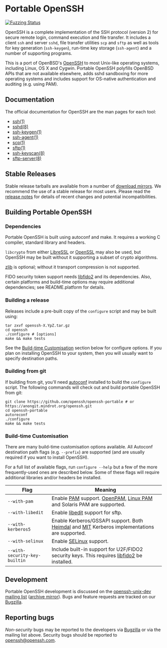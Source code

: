 # Portable OpenSSH

[![Fuzzing Status](https://oss-fuzz-build-logs.storage.googleapis.com/badges/openssh.svg)](https://bugs.chromium.org/p/oss-fuzz/issues/list?sort=-opened&can=1&q=proj:openssh)

OpenSSH is a complete implementation of the SSH protocol (version 2) for secure remote login, command execution and file transfer. It includes a client `ssh` and server `sshd`, file transfer utilities `scp` and `sftp` as well as tools for key generation (`ssh-keygen`), run-time key storage (`ssh-agent`) and a number of supporting programs.

This is a port of OpenBSD's [OpenSSH](https://openssh.com) to most Unix-like operating systems, including Linux, OS X and Cygwin. Portable OpenSSH polyfills OpenBSD APIs that are not available elsewhere, adds sshd sandboxing for more operating systems and includes support for OS-native authentication and auditing (e.g. using PAM).

## Documentation

The official documentation for OpenSSH are the man pages for each tool:

- [ssh(1)](https://man.openbsd.org/ssh.1)
- [sshd(8)](https://man.openbsd.org/sshd.8)
- [ssh-keygen(1)](https://man.openbsd.org/ssh-keygen.1)
- [ssh-agent(1)](https://man.openbsd.org/ssh-agent.1)
- [scp(1)](https://man.openbsd.org/scp.1)
- [sftp(1)](https://man.openbsd.org/sftp.1)
- [ssh-keyscan(8)](https://man.openbsd.org/ssh-keyscan.8)
- [sftp-server(8)](https://man.openbsd.org/sftp-server.8)

## Stable Releases

Stable release tarballs are available from a number of [download mirrors](https://www.openssh.com/portable.html#downloads). We recommend the use of a stable release for most users. Please read the [release notes](https://www.openssh.com/releasenotes.html) for details of recent changes and potential incompatibilities.

## Building Portable OpenSSH

### Dependencies

Portable OpenSSH is built using autoconf and make. It requires a working C compiler, standard library and headers.

`libcrypto` from either [LibreSSL](https://www.libressl.org/) or [OpenSSL](https://www.openssl.org) may also be used, but OpenSSH may be built without it supporting a subset of crypto algorithms.

[zlib](https://www.zlib.net/) is optional; without it transport compression is not supported.

FIDO security token support needs [libfido2](https://github.com/Yubico/libfido2) and its dependencies. Also, certain platforms and build-time options may require additional dependencies; see README.platform for details.

### Building a release

Releases include a pre-built copy of the `configure` script and may be built using:

```
tar zxvf openssh-X.YpZ.tar.gz
cd openssh
./configure # [options]
make && make tests
```

See the [Build-time Customisation](#build-time-customisation) section below for configure options. If you plan on installing OpenSSH to your system, then you will usually want to specify destination paths.

### Building from git

If building from git, you'll need [autoconf](https://www.gnu.org/software/autoconf/) installed to build the `configure` script. The following commands will check out and build portable OpenSSH from git:

```
git clone https://github.com/openssh/openssh-portable # or https://anongit.mindrot.org/openssh.git
cd openssh-portable
autoreconf
./configure
make && make tests
```

### Build-time Customisation

There are many build-time customisation options available. All Autoconf destination path flags (e.g. `--prefix`) are supported (and are usually required if you want to install OpenSSH).

For a full list of available flags, run `configure --help` but a few of the more frequently-used ones are described below. Some of these flags will require additional libraries and/or headers be installed.

| Flag                          | Meaning                                                                                                                                                                                         |
| ----------------------------- | ----------------------------------------------------------------------------------------------------------------------------------------------------------------------------------------------- |
| `--with-pam`                  | Enable [PAM](https://en.wikipedia.org/wiki/Pluggable_authentication_module) support. [OpenPAM](https://www.openpam.org/), [Linux PAM](http://www.linux-pam.org/) and Solaris PAM are supported. |
| `--with-libedit`              | Enable [libedit](https://www.thrysoee.dk/editline/) support for sftp.                                                                                                                           |
| `--with-kerberos5`            | Enable Kerberos/GSSAPI support. Both [Heimdal](https://www.h5l.org/) and [MIT](https://web.mit.edu/kerberos/) Kerberos implementations are supported.                                           |
| `--with-selinux`              | Enable [SELinux](https://en.wikipedia.org/wiki/Security-Enhanced_Linux) support.                                                                                                                |
| `--with-security-key-builtin` | Include built-in support for U2F/FIDO2 security keys. This requires [libfido2](https://github.com/Yubico/libfido2) be installed.                                                                |

## Development

Portable OpenSSH development is discussed on the [openssh-unix-dev mailing list](https://lists.mindrot.org/mailman/listinfo/openssh-unix-dev) ([archive mirror](https://marc.info/?l=openssh-unix-dev)). Bugs and feature requests are tracked on our [Bugzilla](https://bugzilla.mindrot.org/).

## Reporting bugs

_Non-security_ bugs may be reported to the developers via [Bugzilla](https://bugzilla.mindrot.org/) or via the mailing list above. Security bugs should be reported to [openssh@openssh.com](mailto:openssh.openssh.com).
